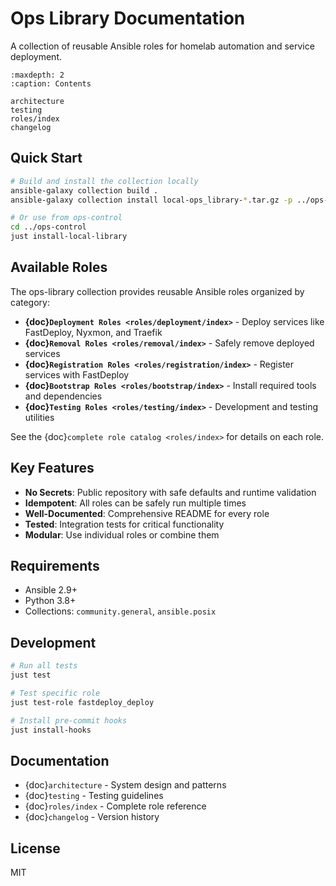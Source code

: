 # Ops Library Documentation

A collection of reusable Ansible roles for homelab automation and service deployment.

```{toctree}
:maxdepth: 2
:caption: Contents

architecture
testing
roles/index
changelog
```

## Quick Start

```bash
# Build and install the collection locally
ansible-galaxy collection build .
ansible-galaxy collection install local-ops_library-*.tar.gz -p ../ops-control/collections

# Or use from ops-control
cd ../ops-control
just install-local-library
```

## Available Roles

The ops-library collection provides reusable Ansible roles organized by category:

- **{doc}`Deployment Roles <roles/deployment/index>`** - Deploy services like FastDeploy, Nyxmon, and Traefik
- **{doc}`Removal Roles <roles/removal/index>`** - Safely remove deployed services
- **{doc}`Registration Roles <roles/registration/index>`** - Register services with FastDeploy
- **{doc}`Bootstrap Roles <roles/bootstrap/index>`** - Install required tools and dependencies
- **{doc}`Testing Roles <roles/testing/index>`** - Development and testing utilities

See the {doc}`complete role catalog <roles/index>` for details on each role.

## Key Features

- **No Secrets**: Public repository with safe defaults and runtime validation
- **Idempotent**: All roles can be safely run multiple times
- **Well-Documented**: Comprehensive README for every role
- **Tested**: Integration tests for critical functionality
- **Modular**: Use individual roles or combine them

## Requirements

- Ansible 2.9+
- Python 3.8+
- Collections: `community.general`, `ansible.posix`

## Development

```bash
# Run all tests
just test

# Test specific role
just test-role fastdeploy_deploy

# Install pre-commit hooks
just install-hooks
```

## Documentation

- {doc}`architecture` - System design and patterns
- {doc}`testing` - Testing guidelines
- {doc}`roles/index` - Complete role reference
- {doc}`changelog` - Version history

## License

MIT
